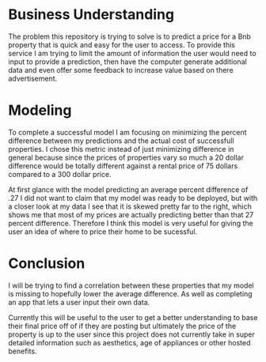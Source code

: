 # Business Understanding
The problem this repository is trying to solve is to predict a price for a Bnb property that is quick and easy for the user to access. To provide this service I am trying to limit the amount of information the user would need to input to provide a prediction, then have the computer generate additional data and even offer some feedback to increase value based on there advertisement. 

# Modeling
To complete a successful model I am focusing on minimizing the percent difference between my predictions and the actual cost of successfull properties. I chose this metric instead of just minimizing difference in general because since the prices of properties vary so much a 20 dollar difference would be totally different against a rental price of 75 dollars compared to a 300 dollar price.

At first glance with the model predicting an average percent difference of .27 I did not want to claim that my model was ready to be deployed, but with a closer look at my data I see that it is skewed pretty far to the right, which shows me that most of my prices are actually predicting better than that 27 percent difference. Therefore I think this model is very useful for giving the user an idea of where to price their home to be sucessful.

# Conclusion
I will be trying to find a correlation between these properties that my model is missing to hopefully lower the average difference. As well as completing an app that lets a user input their own data.

Currently this will be useful to the user to get a better understanding to base their final price off of if they are posting but ultimately the price of the property is up to the user since this project does not currently take in super detailed information such as aesthetics, age of appliances or other hosted benefits.